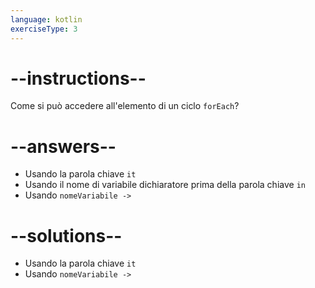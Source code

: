 ```yaml
---
language: kotlin
exerciseType: 3
---
```


# --instructions--

Come si può accedere all'elemento di un ciclo `forEach`?

# --answers--

- Usando la parola chiave `it`
- Usando il nome di variabile dichiaratore prima della parola chiave `in`
- Usando `nomeVariabile ->`

# --solutions--

- Usando la parola chiave `it`
- Usando `nomeVariabile ->`
